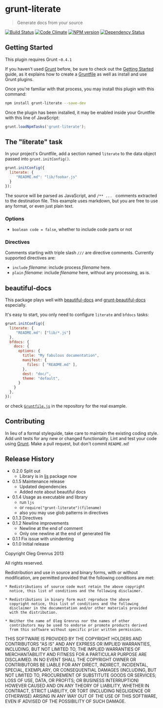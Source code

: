 # grunt-literate

> Generate docs from your source

[![Build Status](https://travis-ci.org/phadej/grunt-literate.png)](https://travis-ci.org/phadej/grunt-literate)
[![Code Climate](https://codeclimate.com/github/phadej/grunt-literate.png)](https://codeclimate.com/github/phadej/grunt-literate)
[![NPM version](https://badge.fury.io/js/grunt-literate.png)](http://badge.fury.io/js/grunt-literate)
[![Dependency Status](https://gemnasium.com/phadej/grunt-literate.png)](https://gemnasium.com/phadej/grunt-literate)

## Getting Started

This plugin requires Grunt `~0.4.1`

If you haven't used [Grunt](http://gruntjs.com/) before,
be sure to check out the [Getting Started](http://gruntjs.com/getting-started) guide,
as it explains how to create a [Gruntfile](http://gruntjs.com/sample-gruntfile) as well as install and use Grunt plugins.

Once you're familiar with that process, you may install this plugin with this command:

```sh
npm install grunt-literate --save-dev
```

Once the plugin has been installed, it may be enabled inside your Gruntfile with this line of JavaScript:

```js
grunt.loadNpmTasks('grunt-literate');
```

## The "literate" task

In your project's Gruntfile, add a section named `literate` to the data object passed into `grunt.initConfig()`.

```js
grunt.initConfig({
  literate: {
     "README.md": "lib/foobar.js"
  }
});
```

The source will be parsed as JavaScript, and `/** ... ` comments extracted to the destination file.
This example uses markdown, but you are free to use any format, or even just plain text.

### Options

- `boolean code = false`, whether to include code parts or not

### Directives

Comments starting with triple slash `///` are directive comments. Currently supported directives are:

- `include` _filename_: include process _filename_ here.
- `plain` _filename_: include _filename_ here, without any processing, as is.



## beautiful-docs

This package plays well with [beautiful-docs](http://beautifuldocs.com/) and [grunt-beautiful-docs](https://www.npmjs.org/package/grunt-beautiful-docs) especially.

It's easy to start, you only need to configure `literate` and `bfdocs` tasks:

```js
grunt.initConfig({
  literate: {
     "README.md": ["lib/*.js"]
  },
  bfdocs: {
    docs: {
      options: {
        title: "My fabulous documentation",
        manifest: {
          files: [ "README.md" ],
        },
        dest: "doc/",
        theme: "default",
      }
    }
  },
});
```

or check [`Gruntfile.js`](https://github.com/phadej/grunt-literate/blob/master/Gruntfile.js) in the repository for the real example.

## Contributing

In lieu of a formal styleguide, take care to maintain the existing coding style.
Add unit tests for any new or changed functionality.
Lint and test your code using [Grunt](http://gruntjs.com/).
Make a pull request, but don't commit `README.md`!

## Release History

- 0.2.0 Split out
  - Library is in [ljs](https://github.com/phadej/ljs) package now
- 0.1.5 Maintenance release
  - Updated dependencies
  - Added note about beautiful docs
- 0.1.4 Usage as executable and library
  - run `ljs`
  - or `require("grunt-literate")(filename)`
  - also you may use glob patterns in directives
- 0.1.3 Directives
- 0.1.2 Newline improvements
  - Newline at the end of comment
  - Only one newline at the end of generated file
- 0.1.1 Fix issue with unindenting
- 0.1.0 Initial release

Copyright Oleg Grenrus 2013

All rights reserved.

Redistribution and use in source and binary forms, with or without
modification, are permitted provided that the following conditions are met:

    * Redistributions of source code must retain the above copyright
      notice, this list of conditions and the following disclaimer.

    * Redistributions in binary form must reproduce the above
      copyright notice, this list of conditions and the following
      disclaimer in the documentation and/or other materials provided
      with the distribution.

    * Neither the name of Oleg Grenrus nor the names of other
      contributors may be used to endorse or promote products derived
      from this software without specific prior written permission.

THIS SOFTWARE IS PROVIDED BY THE COPYRIGHT HOLDERS AND CONTRIBUTORS
"AS IS" AND ANY EXPRESS OR IMPLIED WARRANTIES, INCLUDING, BUT NOT
LIMITED TO, THE IMPLIED WARRANTIES OF MERCHANTABILITY AND FITNESS FOR
A PARTICULAR PURPOSE ARE DISCLAIMED. IN NO EVENT SHALL THE COPYRIGHT
OWNER OR CONTRIBUTORS BE LIABLE FOR ANY DIRECT, INDIRECT, INCIDENTAL,
SPECIAL, EXEMPLARY, OR CONSEQUENTIAL DAMAGES (INCLUDING, BUT NOT
LIMITED TO, PROCUREMENT OF SUBSTITUTE GOODS OR SERVICES; LOSS OF USE,
DATA, OR PROFITS; OR BUSINESS INTERRUPTION) HOWEVER CAUSED AND ON ANY
THEORY OF LIABILITY, WHETHER IN CONTRACT, STRICT LIABILITY, OR TORT
(INCLUDING NEGLIGENCE OR OTHERWISE) ARISING IN ANY WAY OUT OF THE USE
OF THIS SOFTWARE, EVEN IF ADVISED OF THE POSSIBILITY OF SUCH DAMAGE.
